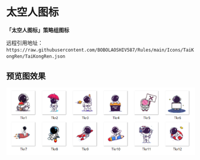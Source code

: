 # 太空人图标

**「太空人图标」策略组图标**




远程引用地址：`https://raw.githubusercontent.com/BOBOLAOSHIV587/Rules/main/Icons/TaiKongRen/TaiKongRen.json`




## 预览图效果
![markdown](https://raw.githubusercontent.com/BOBOLAOSHIV587/Rules/main/Icons/TaiKongRen/Image/Preview.png)
